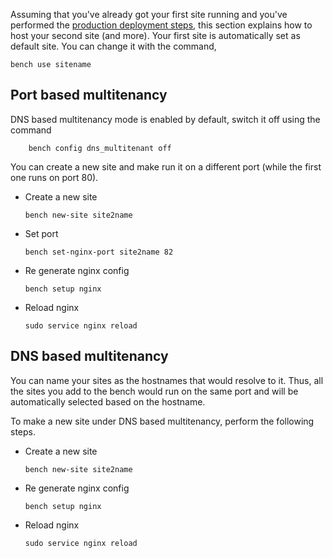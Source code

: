 Assuming that you've already got your first site running and you've performed
the [production deployment steps](production-setup.html), this section explains how to host your second
site (and more). Your first site is automatically set as default site. You can
change it with the command,
	
	bench use sitename




Port based multitenancy
-----------------------

DNS based multitenancy mode is enabled by default, switch it off using the command
```
	bench config dns_multitenant off
```

You can create a new site and make run it on a different port (while the first
one runs on port 80).

* Create a new site

	`bench new-site site2name`

* Set port

	`bench set-nginx-port site2name 82`

* Re generate nginx config

	`bench setup nginx`

* Reload nginx

	`sudo service nginx reload`


DNS based multitenancy
----------------------

You can name your sites as the hostnames that would resolve to it. Thus, all the sites you add to the bench would run on the same port and will be automatically selected based on the hostname. 

To make a new site under DNS based multitenancy, perform the following steps.

* Create a new site

	`bench new-site site2name`

* Re generate nginx config

	`bench setup nginx`

* Reload nginx

	`sudo service nginx reload`